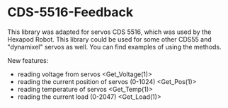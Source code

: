 # CDS-5516-Feedback
This library was adapted for servos CDS 5516, which was used by the Hexapod Robot. This library could be used for some other CDS55 and "dynamixel" servos as well.
You can find examples of using the methods.

New features:
- reading voltage from servos <Get_Voltage(1)>
- reading the current position of servos (0-1024) <Get_Pos(1)>
- reading temperature of servos <Get_Temp(1)>
- reading the current load (0-2047) <Get_Load(1)>
